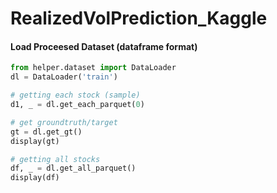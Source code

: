 # RealizedVolPrediction_Kaggle

#### Load Proceesed Dataset (dataframe format)

```python
from helper.dataset import DataLoader
dl = DataLoader('train')

# getting each stock (sample)
d1, _ = dl.get_each_parquet(0) 

# get groundtruth/target
gt = dl.get_gt()
display(gt)

# getting all stocks
df, _ = dl.get_all_parquet()
display(df)
```
